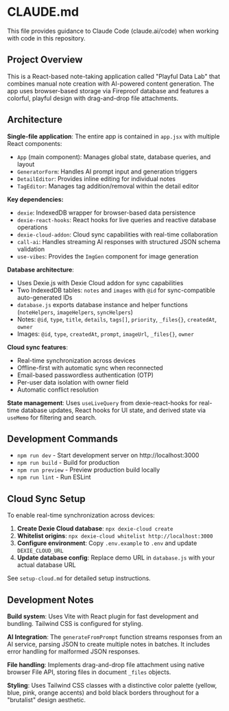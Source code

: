 # CLAUDE.md

This file provides guidance to Claude Code (claude.ai/code) when working with code in this repository.

## Project Overview

This is a React-based note-taking application called "Playful Data Lab" that combines manual note creation with AI-powered content generation. The app uses browser-based storage via Fireproof database and features a colorful, playful design with drag-and-drop file attachments.

## Architecture

**Single-file application**: The entire app is contained in `app.jsx` with multiple React components:
- `App` (main component): Manages global state, database queries, and layout
- `GeneratorForm`: Handles AI prompt input and generation triggers  
- `DetailEditor`: Provides inline editing for individual notes
- `TagEditor`: Manages tag addition/removal within the detail editor

**Key dependencies:**
- `dexie`: IndexedDB wrapper for browser-based data persistence
- `dexie-react-hooks`: React hooks for live queries and reactive database operations
- `dexie-cloud-addon`: Cloud sync capabilities with real-time collaboration
- `call-ai`: Handles streaming AI responses with structured JSON schema validation
- `use-vibes`: Provides the `ImgGen` component for image generation

**Database architecture**: 
- Uses Dexie.js with Dexie Cloud addon for sync capabilities
- Two IndexedDB tables: `notes` and `images` with `@id` for sync-compatible auto-generated IDs
- `database.js` exports database instance and helper functions (`noteHelpers`, `imageHelpers`, `syncHelpers`)
- Notes: `@id`, `type`, `title`, `details`, `tags[]`, `priority`, `_files{}`, `createdAt`, `owner`
- Images: `@id`, `type`, `createdAt`, `prompt`, `imageUrl`, `_files{}`, `owner`

**Cloud sync features**:
- Real-time synchronization across devices
- Offline-first with automatic sync when reconnected  
- Email-based passwordless authentication (OTP)
- Per-user data isolation with owner field
- Automatic conflict resolution

**State management**: Uses `useLiveQuery` from dexie-react-hooks for real-time database updates, React hooks for UI state, and derived state via `useMemo` for filtering and search.

## Development Commands

- `npm run dev` - Start development server on http://localhost:3000
- `npm run build` - Build for production
- `npm run preview` - Preview production build locally
- `npm run lint` - Run ESLint

## Cloud Sync Setup

To enable real-time synchronization across devices:

1. **Create Dexie Cloud database**: `npx dexie-cloud create`
2. **Whitelist origins**: `npx dexie-cloud whitelist http://localhost:3000`
3. **Configure environment**: Copy `.env.example` to `.env` and update `DEXIE_CLOUD_URL`
4. **Update database config**: Replace demo URL in `database.js` with your actual database URL

See `setup-cloud.md` for detailed setup instructions.

## Development Notes

**Build system**: Uses Vite with React plugin for fast development and bundling. Tailwind CSS is configured for styling.

**AI Integration**: The `generateFromPrompt` function streams responses from an AI service, parsing JSON to create multiple notes in batches. It includes error handling for malformed JSON responses.

**File handling**: Implements drag-and-drop file attachment using native browser File API, storing files in document `_files` objects.

**Styling**: Uses Tailwind CSS classes with a distinctive color palette (yellow, blue, pink, orange accents) and bold black borders throughout for a "brutalist" design aesthetic.